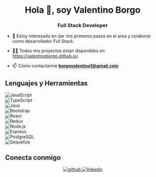 <h1 align="center">Hola 👋, soy Valentino Borgo</h1>
<h3 align="center">Full Stack Developer</h3>

- 🔭 Estoy interesado en dar mis primeros pasos en el area y colaborar como desarrollador Full Stack.

- 👨‍💻 Todos mis proyectos estan disponibles en https://valentinoborgo.github.io/

- 📫 Cómo contactarme **borgovalentino1@gmail.com**

## Lenguajes y Herramientas

![JavaScript](https://img.shields.io/badge/-JavaScript-333333?style=flat&logo=javascript) </br>
 ![TypeScript](https://img.shields.io/badge/-TypeScript-333333?style=flat&logo=typescript) </br>
 ![Java](https://img.shields.io/badge/-Java-333333?style=flat&logo=Java) </br>
 ![Bootstrap](https://img.shields.io/badge/-Bootstrap-333333?style=flat&logo=bootstrap&logoColor=563D7C) </br>
 ![React](https://img.shields.io/badge/-React-333333?style=flat&logo=react) </br>
 ![Redux](https://img.shields.io/badge/-Redux-333333?style=flat&logo=redux) </br>
 ![Node.js](https://img.shields.io/badge/-Node.js-333333?style=flat&logo=node.js) </br> 
 ![Express](https://img.shields.io/badge/-Express-333333?style=flat&logo=express) </br> 
 ![PostgreSQL](https://img.shields.io/badge/-PostgreSQL-333333?style=flat&logo=PostgreSQL) </br>
 ![Sequelize](https://img.shields.io/badge/-Sequelize-333333?style=flat&logo=sequelize) </br>

## Conecta conmigo 
<div align="center">
<a href="https://github.com/ValentinoBorgo" target="_blank">
<img src=https://img.shields.io/badge/github-%2324292e.svg?&style=for-the-badge&logo=github&logoColor=white alt=github style="margin-bottom: 5px;" />
</a>
<a href="https://www.linkedin.com/in/valentino-borgo-a185b2258/" target="_blank">
<img src=https://img.shields.io/badge/linkedin-%231E77B5.svg?&style=for-the-badge&logo=linkedin&logoColor=white alt=linkedin style="margin-bottom: 5px;" />
</a>  
</div>  
